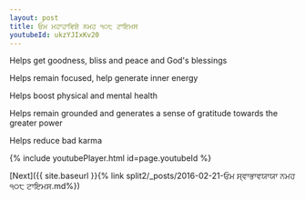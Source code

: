```yaml
---
layout: post
title: ਓਮ ਮਹਾਹਾਵਿਸ਼ੇ ਨਮਹ ੧੦੮ ਟਾਇਮਸ
youtubeId: ukzYJIxKv20
---
```

 
 
Helps get goodness, bliss and peace and God's blessings
 
Helps remain focused, help generate inner energy 
 
Helps boost physical and mental health 
 
Helps remain grounded and generates a sense of gratitude towards the greater power 
 
Helps reduce bad karma
 
 
 
 


{% include youtubePlayer.html id=page.youtubeId %}
 
[Next]({{ site.baseurl }}{% link  split2/_posts/2016-02-21-ਓਮ ਸ੍ਵਾਭਾਵਯਾਯਾ ਨਮਹ ੧੦੮ ਟਾਇਮਸ.md%})
 
